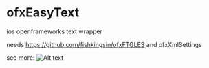ofxEasyText
===========

ios openframeworks text wrapper

needs https://github.com/fishkingsin/ofxFTGLES 
and ofxXmlSettings


see more: ![Alt text](http://s18.postimg.org/s5f64tstl/Screen_Shot_2013_08_11_at_19_14_16.png
 "Overview")
